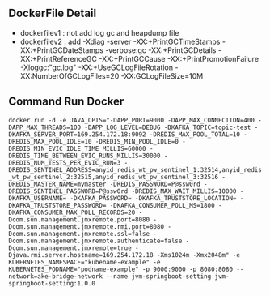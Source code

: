 ## DockerFile Detail
- dockerfilev1 : not add log gc and heapdump file
- dockerfilev2 : add -Xdiag -server -XX:+PrintGCTimeStamps -XX:+PrintGCDateStamps -verbose:gc -XX:+PrintGCDetails -XX:+PrintReferenceGC -XX:+PrintGCCause -XX:+PrintPromotionFailure -Xloggc:"gc.log" -XX:+UseGCLogFileRotation -XX:NumberOfGCLogFiles=20 -XX:GCLogFileSize=10M

## Command Run Docker
`docker run -d -e JAVA_OPTS="-DAPP_PORT=9000 -DAPP_MAX_CONNECTION=400 -DAPP_MAX_THREADS=100 -DAPP_LOG_LEVEL=DEBUG -DKAFKA_TOPIC=topic-test -DKAFKA_SERVER_PORT=169.254.172.18:9092 -DREDIS_MAX_POOL_TOTAL=10 -DREDIS_MAX_POOL_IDLE=10 -DREDIS_MIN_POOL_IDLE=0 -DREDIS_MIN_EVIC_IDLE_TIME_MILLIS=60000 -DREDIS_TIME_BETWEEN_EVIC_RUNS_MILLIS=30000 -DREDIS_NUM_TESTS_PER_EVIC_RUN=3 -DREDIS_SENTINEL_ADDRESS=anyid_redis_wt_pw_sentinel_1:32514,anyid_redis_wt_pw_sentinel_2:32515,anyid_redis_wt_pw_sentinel_3:32516 -DREDIS_MASTER_NAME=mymaster -DREDIS_PASSWORD=P@ssw0rd -DREDIS_SENTINEL_PASSWORD=P@ssw0rd -DREDIS_MAX_WAIT_MILLIS=10000 -DKAFKA_USERNAME= -DKAFKA_PASSWORD= -DKAFKA_TRUSTSTORE_LOCATION= -DKAFKA_TRUSTSTORE_PASSWORD= -DKAFKA_CONSUMER_POLL_MS=1800 -DKAFKA_CONSUMER_MAX_POLL_RECORDS=20 -Dcom.sun.management.jmxremote.port=8080 -Dcom.sun.management.jmxremote.rmi.port=8080 -Dcom.sun.management.jmxremote.ssl=false -Dcom.sun.management.jmxremote.authenticate=false -Dcom.sun.management.jmxremote=true -Djava.rmi.server.hostname=169.254.172.18 -Xms1024m -Xmx2048m" -e KUBERNETES_NAMESPACE="kubename-example" -e KUBERNETES_PODNAME="podname-example" -p 9000:9000 -p 8080:8080 --network=ake-bridge-network --name jvm-springboot-setting jvm-springboot-setting:1.0.0`
